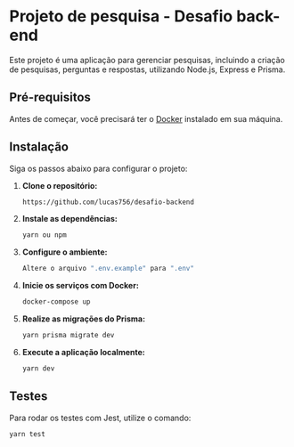 # Projeto de pesquisa - Desafio back-end
Este projeto é uma aplicação para gerenciar pesquisas, incluindo a criação de pesquisas, perguntas e respostas, utilizando Node.js, Express e Prisma.

## Pré-requisitos

Antes de começar, você precisará ter o [Docker](https://www.docker.com/get-started) instalado em sua máquina.

## Instalação

Siga os passos abaixo para configurar o projeto:

1. **Clone o repositório:**

   ```bash
   https://github.com/lucas756/desafio-backend
   ```
2. **Instale as dependências:**

   ```bash
   yarn ou npm
   ```
3. **Configure o ambiente:**

   ```bash
   Altere o arquivo ".env.example" para ".env"
   ```
4. **Inicie os serviços com Docker:**

   ```bash
   docker-compose up
   ```
5. **Realize as migrações do Prisma:**

   ```bash
   yarn prisma migrate dev
   ```
6. **Execute a aplicação localmente:**

   ```bash
   yarn dev
   ```
## Testes
Para rodar os testes com Jest, utilize o comando:
   ```bash
   yarn test
   ```
